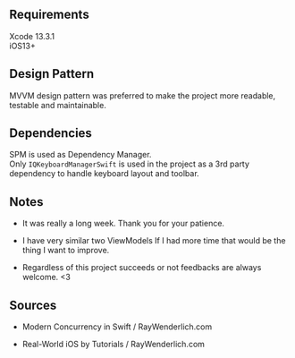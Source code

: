 ## Requirements

Xcode 13.3.1  <br />
iOS13+

## Design Pattern

MVVM design pattern was preferred to make the project more readable, testable and maintainable.


## Dependencies
SPM is used as Dependency Manager. <br />
Only `IQKeyboardManagerSwift` is used in the project as a 3rd party dependency to handle keyboard layout and toolbar.

## Notes

* It was really a long week. Thank you for your patience.

* I have very similar two ViewModels If I had more time that would be the thing I want to improve.

* Regardless of this project succeeds or not feedbacks are always welcome. <3

## Sources

* Modern Concurrency in Swift / RayWenderlich.com

* Real-World iOS by Tutorials / RayWenderlich.com

